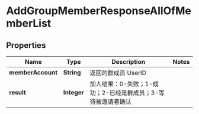 

# AddGroupMemberResponseAllOfMemberList


## Properties

| Name | Type | Description | Notes |
|------------ | ------------- | ------------- | -------------|
|**memberAccount** | **String** | 返回的群成员 UserID |  |
|**result** | **Integer** | 加人结果：0-失败；1-成功；2-已经是群成员；3-等待被邀请者确认 |  |



